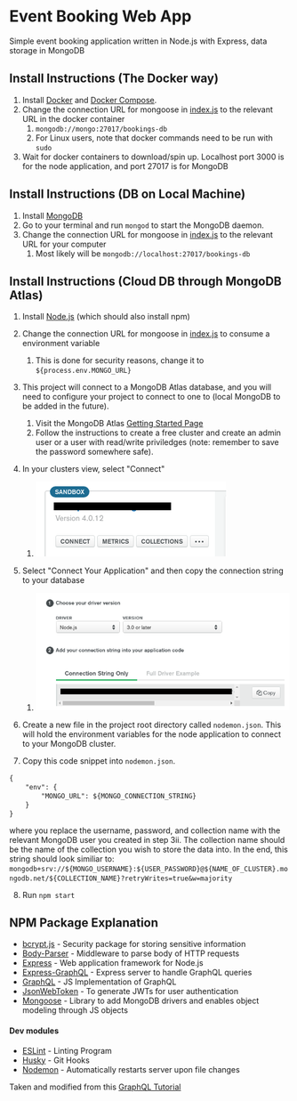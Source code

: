 # Event Booking Web App

Simple event booking application written in Node.js with Express, data storage in MongoDB

## Install Instructions (The Docker way)
1. Install [Docker](https://docs.docker.com/install/) and [Docker Compose](https://docs.docker.com/compose/install/).
2. Change the connection URL for mongoose in [index.js](./index.js) to the relevant URL in the docker container
    1. `mongodb://mongo:27017/bookings-db`
    2. For Linux users, note that docker commands need to be run with `sudo`
3. Wait for docker containers to download/spin up. Localhost port 3000 is for the node application, and port 27017 is for MongoDB

## Install Instructions (DB on Local Machine)
1. Install [MongoDB](https://www.mongodb.com/download-center/community)
2. Go to your terminal and run `mongod` to start the MongoDB daemon.
3. Change the connection URL for mongoose in [index.js](./index.js) to the relevant URL for your computer
    1. Most likely will be `mongodb://localhost:27017/bookings-db`

## Install Instructions (Cloud DB through MongoDB Atlas)
1. Install [Node.js](https://nodejs.org/en/) (which should also install npm)
2. Change the connection URL for mongoose in [index.js](./index.js) to consume a environment variable
    1. This is done for security reasons, change it to `${process.env.MONGO_URL}`
3. This project will connect to a MongoDB Atlas database, and you will need to configure your project to connect to one to (local MongoDB to be added in the future). 
    1. Visit the MongoDB Atlas [Getting Started Page](https://docs.atlas.mongodb.com/getting-started/)
    2. Follow the instructions to create a free cluster and create an admin user or a user with read/write priviledges (note: remember to save the password somewhere safe).
4. In your clusters view, select "Connect" 
    1. <img src='./readmePictures/mongo_instructions_1.png'><br />

5. Select "Connect Your Application" and then copy the connection string to your database
    1. <img src='./readmePictures/mongo_instructions_2.png'><br />

6. Create a new file in the project root directory called `nodemon.json`. This will hold the environment variables for the node application to connect to your MongoDB cluster.
7. Copy this code snippet into `nodemon.json`.
```
{
    "env": {
        "MONGO_URL": ${MONGO_CONNECTION_STRING}
    }
}
```
where you replace the username, password, and collection name with the relevant MongoDB user you created in step 3ii. The collection name should be the name of the collection you wish to store the data into. In the end, this string should look similiar to: `mongodb+srv://${MONGO_USERNAME}:${USER_PASSWORD}@${NAME_OF_CLUSTER}.mongodb.net/${COLLECTION_NAME}?retryWrites=true&w=majority`

8. Run `npm start`

## NPM Package Explanation
- [bcrypt.js](https://www.npmjs.com/package/bcryptjs) - Security package for storing sensitive information
- [Body-Parser](https://www.npmjs.com/package/body-parser) - Middleware to parse body of HTTP requests
- [Express](https://www.npmjs.com/package/express) - Web application framework for Node.js
- [Express-GraphQL](https://www.npmjs.com/package/express-graphql) - Express server to handle GraphQL queries
- [GraphQL](https://www.npmjs.com/package/graphql) - JS Implementation of GraphQL
- [JsonWebToken](https://www.npmjs.com/package/jsonwebtoken) - To generate JWTs for user authentication
- [Mongoose](https://www.npmjs.com/package/mongoose) - Library to add MongoDB drivers and enables object modeling through JS objects

#### Dev modules
- [ESLint](https://www.npmjs.com/package/eslint) - Linting Program
- [Husky](https://www.npmjs.com/package/husky) - Git Hooks
- [Nodemon](https://www.npmjs.com/package/nodemon) - Automatically restarts server upon file changes


Taken and modified from this [GraphQL Tutorial](https://www.youtube.com/watch?v=7giZGFDGnkc&list=PL55RiY5tL51rG1x02Yyj93iypUuHYXcB_&index=1)